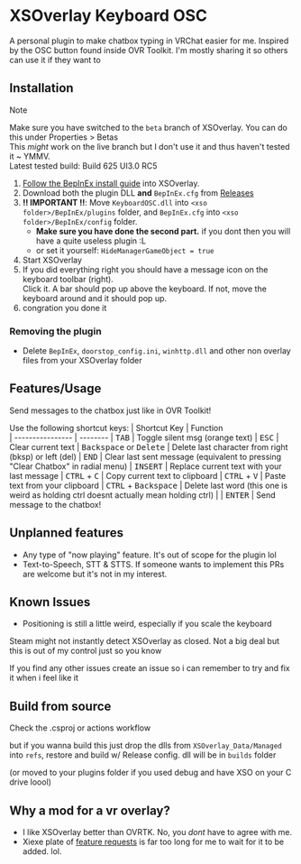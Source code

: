# XSOverlay Keyboard OSC

A personal plugin to make chatbox typing in VRChat easier for me. Inspired by the OSC button found inside OVR Toolkit.
I'm mostly sharing it so others can use it if they want to

## Installation

> [!NOTE]
> Make sure you have switched to the `beta` branch of XSOverlay. You can do this under Properties > Betas \
> This *might* work on the live branch but I don't use it and thus haven't tested it ~ YMMV. \
> Latest tested build: Build 625 UI3.0 RC5


1. [Follow the BepInEx install guide](https://docs.bepinex.dev/articles/user_guide/installation/index.html) into
   XSOverlay.
2. Download both the plugin DLL **and** `BepInEx.cfg` from [Releases](../../releases/latest)
3. **:bangbang: IMPORTANT :bangbang:**: Move `KeyboardOSC.dll` into `<xso folder>/BepInEx/plugins` folder,
   and `BepInEx.cfg` into `<xso folder>/BepInEx/config` folder.
    - **Make sure you have done the second part.** if you dont then you will have a quite useless plugin :L
    - or set it yourself: `HideManagerGameObject = true`
4. Start XSOverlay
5. If you did everything right you should have a message icon on the keyboard toolbar (right). \
Click it. A bar should pop up above the keyboard. If not, move the
   keyboard around and it should pop up.
6. congration you done it

### Removing the plugin

- Delete `BepInEx`, `doorstop_config.ini`, `winhttp.dll` and other non overlay files from your XSOverlay folder

## Features/Usage

Send messages to the chatbox just like in OVR Toolkit!

Use the following shortcut keys:
| Shortcut Key | Function   
| ---------------- | --------
| <kbd>TAB</kbd> | Toggle silent msg (orange text)
| <kbd>ESC</kbd> | Clear current text
| <kbd>Backspace</kbd> or <kbd>Delete</kbd> | Delete last character from right (bksp) or left (del)
| <kbd>END</kbd> | Clear last sent message (equivalent to pressing "Clear Chatbox" in radial menu)
| <kbd>INSERT</kbd> | Replace current text with your last message
| <kbd>CTRL</kbd> + <kbd>C</kbd> | Copy current text to clipboard
| <kbd>CTRL</kbd> + <kbd>V</kbd> | Paste text from your clipboard
| <kbd>CTRL</kbd> + <kbd>Backspace</kbd> | Delete last word (this one is weird as holding ctrl doesnt actually mean
holding ctrl) |
| <kbd>ENTER</kbd> | Send message to the chatbox!

## Unplanned features

- Any type of "now playing" feature. It's out of scope for the plugin lol
- Text-to-Speech, STT & STTS. If someone wants to implement this PRs are welcome but it's not in my interest.

## Known Issues

- Positioning is still a little weird, especially if you scale the keyboard

Steam might not instantly detect XSOverlay as closed. Not a big deal but this is out of my control just so you know

If you find any other issues create an issue so i can remember to try and fix it when i feel like it

## Build from source

Check the .csproj or actions workflow

but if you wanna build this just drop the dlls from `XSOverlay_Data/Managed` into `refs`, restore and build w/ Release
config. dll will be in `builds` folder

(or moved to your plugins folder if you used debug and have XSO on your C drive loool)

## Why a mod for a vr overlay?

* I like XSOverlay better than OVRTK. No, you _dont_ have to agree with me.
* Xiexe plate
  of [feature requests](https://github.com/Xiexe/XSOverlay-Issue-Tracker/issues?q=is%3Aissue+is%3Aopen+label%3A"feature+req.")
  is far too long for me to wait for it to be added. lol.
